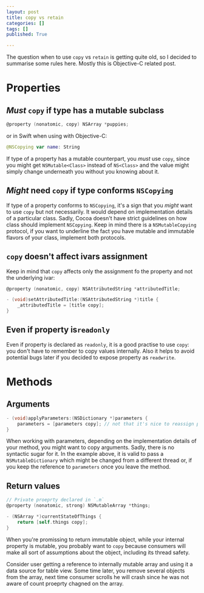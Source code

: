 ```yaml
---
layout: post
title: copy vs retain
categories: []
tags: []
published: True

---
```


The question when to use `copy` vs `retain` is getting quite old, so I decided to summarise some rules here. Mostly this is Objective-C related post.

# Properties

## *Must* `copy` if type has a mutable subclass

```objectivec
@property (nonatomic, copy) NSArray *puppies;
```

or in Swift when using with Objective-C:

```swift
@NSCopying var name: String
```

If type of a property has a mutable counterpart, you *must* use `copy`, since you might get `NSMutable<Class>` instead of `NS<Class>` and the value might simply change underneath you without you knowing about it.

## *Might* need `copy` if type conforms `NSCopying`

If type of a property conforms to `NSCopying`, it's a sign that you *might* want to use `copy` but not necessarily. It would depend on implementation details of a particular class. Sadly, Cocoa doesn't have strict guidelines on how class should implement `NSCopying`. Keep in mind there is a `NSMutableCopying` protocol, if you want to underline the fact you have mutable and immutable flavors of your class, implement both protocols.

## `copy` doesn't affect ivars assignment

Keep in mind that `copy` affects only the assignment fo the property and not the underlying ivar:

```objectivec
@property (nonatomic, copy) NSAttributedString *attributedTitle;

- (void)setAttributedTitle:(NSAttributedString *)title {
	_attributedTitle = [title copy];
}
```

## Even if property is`readonly`

Even if property is declared as `readonly`, it is a good practise to use `copy`: you don't have to remember to copy values internally. Also it helps to avoid potential bugs later if you decided to expose property as `readwrite`.

# Methods

## Arguments

```objectivec
- (void)applyParameters:(NSDictionary *)parameters {
	parameters = [parameters copy]; // not that it's nice to reassign parameters
}
```

When working with parameters, depending on the implementation details of your method, you might want to copy arguments. Sadly, there is no syntactic sugar for it. In the example above, it is valid to pass a `NSMutableDictionary` which might be changed from a different thread or, if you keep the reference to `parameters` once you leave the method.

## Return values

```objectivec
// Private proeprty declared in `.m`
@property (nonatomic, strong) NSMutableArray *things;

- (NSArray *)currentStateOfThings {
	return [self.things copy];
}
```

When you're promissing to return immutable object, while your internal property is mutable, you probably want to `copy` because consumers will make all sort of assumptions about the object, including its thread safety. 

Consider user getting a reference to internally mutable array and using it a data source for table view. Some time later, you remove several objects from the array, next time consumer scrolls he will crash since he was not aware of count proeprty chagned on the array.